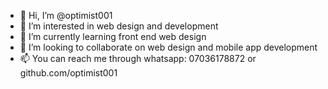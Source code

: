 - 👋 Hi, I’m @optimist001
- 👀 I’m interested in web design and development
- 🌱 I’m currently learning front end web design
- 💞️ I’m looking to collaborate on web design and mobile app development
- 📫 You can reach me through whatsapp: 07036178872 or github.com/optimist001

<!---
optimist001/optimist001 is a ✨ special ✨ repository because its `README.md` (this file) appears on your GitHub profile.
You can click the Preview link to take a look at your changes.
--->
